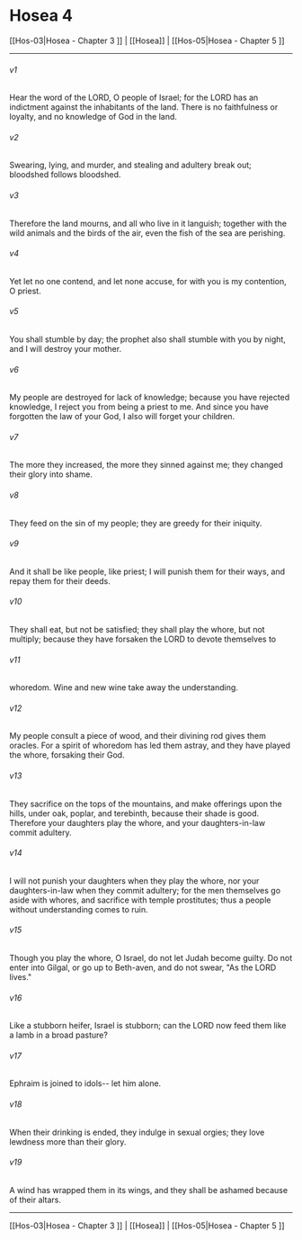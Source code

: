 # Hosea 4

[[Hos-03|Hosea - Chapter 3 ]] | [[Hosea]] | [[Hos-05|Hosea - Chapter 5 ]]
***

###### v1
Hear the word of the LORD, O people of Israel; for the LORD has an indictment against the inhabitants of the land. There is no faithfulness or loyalty, and no knowledge of God in the land.
###### v2
Swearing, lying, and murder, and stealing and adultery break out; bloodshed follows bloodshed.
###### v3
Therefore the land mourns, and all who live in it languish; together with the wild animals and the birds of the air, even the fish of the sea are perishing.
###### v4
Yet let no one contend, and let none accuse, for with you is my contention, O priest.
###### v5
You shall stumble by day; the prophet also shall stumble with you by night, and I will destroy your mother.
###### v6
My people are destroyed for lack of knowledge; because you have rejected knowledge, I reject you from being a priest to me. And since you have forgotten the law of your God, I also will forget your children.
###### v7
The more they increased, the more they sinned against me; they changed their glory into shame.
###### v8
They feed on the sin of my people; they are greedy for their iniquity.
###### v9
And it shall be like people, like priest; I will punish them for their ways, and repay them for their deeds.
###### v10
They shall eat, but not be satisfied; they shall play the whore, but not multiply; because they have forsaken the LORD to devote themselves to
###### v11
whoredom. Wine and new wine take away the understanding.
###### v12
My people consult a piece of wood, and their divining rod gives them oracles. For a spirit of whoredom has led them astray, and they have played the whore, forsaking their God.
###### v13
They sacrifice on the tops of the mountains, and make offerings upon the hills, under oak, poplar, and terebinth, because their shade is good. Therefore your daughters play the whore, and your daughters-in-law commit adultery.
###### v14
I will not punish your daughters when they play the whore, nor your daughters-in-law when they commit adultery; for the men themselves go aside with whores, and sacrifice with temple prostitutes; thus a people without understanding comes to ruin.
###### v15
Though you play the whore, O Israel, do not let Judah become guilty. Do not enter into Gilgal, or go up to Beth-aven, and do not swear, "As the LORD lives."
###### v16
Like a stubborn heifer, Israel is stubborn; can the LORD now feed them like a lamb in a broad pasture?
###### v17
Ephraim is joined to idols-- let him alone.
###### v18
When their drinking is ended, they indulge in sexual orgies; they love lewdness more than their glory.
###### v19
A wind has wrapped them in its wings, and they shall be ashamed because of their altars.

***

[[Hos-03|Hosea - Chapter 3 ]] | [[Hosea]] | [[Hos-05|Hosea - Chapter 5 ]]
